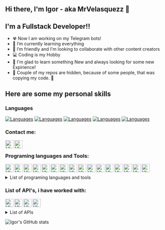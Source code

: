 ## Hi there, I'm Igor - aka MrVelasquezz 👋
## I'm a Fullstack Developer!!

- ☢ Now I am working on my Telegram bots!
- 📜 I’m currently learning everything 
- 👯 I’m friendly and I'm looking to collaborate with other content creators
- 💻 Coding is my Hobby
- 📖 I'm glad to learn something New and always looking for some new Expirience!
- 🚫 Couple of my repos are hidden, because of some people, that was copying my code. 🚫

## Here are some my **personal skills**

### Languages

[![Languages](https://img.shields.io/static/v1?label=German&message=B2&color=success)][Website]
[![Languages](https://img.shields.io/static/v1?label=English&message=B2&color=blue)][Website]
[![Languages](https://img.shields.io/static/v1?label=Russian&message=C2&color=red)][Website]
[![Languages](https://img.shields.io/static/v1?label=Bulgarian&message=C1&color=important)][Website]
[![Languages](https://img.shields.io/static/v1?label=Ukrainian&message=B2&color=yellow)][Website]

### Contact me:

[<img align="left" alt="Vk" width="26px" src="https://cdn.icon-icons.com/icons2/1753/PNG/512/iconfinder-social-media-applications-32vk-4102593_113806.png" />][Vk]
[<img align="left" alt="Vk" width="26px" src="https://cdn.icon-icons.com/icons2/1853/PNG/512/iconfinder-insta-4416094_116652.png" />][Instagram]

<br />

### Programing languages and Tools:

[<img align="left" alt="Vk" width="26px" src="https://cdn.icon-icons.com/icons2/2107/PNG/512/file_type_html_icon_130541.png" />][Website]
[<img align="left" alt="Vk" width="26px" src="https://cdn.icon-icons.com/icons2/2107/PNG/512/file_type_css_icon_130661.png" />][Website]
[<img align="left" alt="Vk" width="26px" src="https://cdn.icon-icons.com/icons2/2107/PNG/512/file_type_js_official_icon_130509.png" />][Website]
[<img align="left" alt="Vk" width="26px" src="https://cdn.icon-icons.com/icons2/2107/PNG/512/file_type_node_icon_130301.png" />][Website]
[<img align="left" alt="Vk" width="26px" src="https://cdn.icon-icons.com/icons2/2108/PNG/512/php_icon_130857.png" />][Website]
[<img align="left" alt="Vk" width="26px" src="https://cdn.icon-icons.com/icons2/2415/PNG/512/jquery_original_wordmark_logo_icon_146447.png" />][Website]
[<img align="left" alt="Vk" width="26px" src="https://cdn.icon-icons.com/icons2/2415/PNG/512/bootstrap_plain_logo_icon_146619.png" />][Website]
[<img align="left" alt="Vk" width="26px" src="https://cdn.icon-icons.com/icons2/112/PNG/512/python_18894.png" />][Website]
[<img align="left" alt="Vk" width="26px" src="https://cdn.icon-icons.com/icons2/2107/PNG/512/file_type_mongo_icon_130383.png" />][Website]
[<img align="left" alt="Vk" width="26px" src="https://cdn.icon-icons.com/icons2/2415/PNG/512/mysql_original_wordmark_logo_icon_146417.png" />][Website]
[<img align="left" alt="Vk" width="26px" src="https://cdn.icon-icons.com/icons2/2107/PNG/512/file_type_vue_icon_130078.png" />][Website]
[<img align="left" alt="Vk" width="26px" src="https://cdn.icon-icons.com/icons2/2107/PNG/512/file_type_git_icon_130581.png" />][Website]
[<img align="left" alt="Vk" width="26px" src="https://cdn.icon-icons.com/icons2/3053/PNG/512/microsoft_visual_studio_code_alt_macos_bigsur_icon_189952.png" />][Website]
[<img align="left" alt="Vk" width="26px" src="https://cdn.icon-icons.com/icons2/3053/PNG/512/adobe_photoshop_macos_bigsur_icon_190436.png" />][Website]
[<img align="left" alt="Vk" width="26px" src="https://cdn.icon-icons.com/icons2/56/PNG/512/metro_adobeillustrator_11462.png" />][Website]
[<img align="left" alt="Vk" width="26px" src="https://cdn.icon-icons.com/icons2/3053/PNG/512/postman_macos_bigsur_icon_189815.png" />][Website]

<br />
<br />
<details><summary>List of programing languages and tools</summary>
<p>

#### Here is a written list

      - HTML 5
      - CSS 3
      - JavaScript ES5+
      - NodeJs
      - PHP 7+
      - JQuery 
      - Bootstrap 4/5
      - Python 3
      - MongoDb (Mongoose)
      - MariaDb
      - Vue.Js 3
      - Git
      - Visual Studio Code / Sublime Code / Vim / ReplIt
      - Adobe Photoshop CC
      - Adobe Illustrator CC
      - Filmora / Sony Vegas
</p>
</details>

### List of API's, i have worked with:

[<img align="left" alt="Vk" width="26px" src="https://cdn.icon-icons.com/icons2/2108/PNG/512/discord_icon_130958.png" />][Website]
[<img align="left" alt="Vk" width="26px" src="https://cdn.icon-icons.com/icons2/729/PNG/512/paypal_icon-icons.com_62739.png" />][Website]
[<img align="left" alt="Vk" width="26px" src="https://cdn.icon-icons.com/icons2/1222/PNG/512/1492616980-2-google-maps-gps-navigation-traffice-direction_83420.png" />][Website]
[<img align="left" alt="Vk" width="26px" src="https://user-images.githubusercontent.com/10379601/29446482-04f7036a-841f-11e7-9872-91d1fc2ea683.png" />][Website]

<br />
<br />
<details><summary>List of APIs</summary>
<p>

#### Here is a written list

      - Discord API (Discord bots)
      - PayPal API  (Payments on website)
      - Google Maps API (Resolving of distance and other)
      - Puppeteer (parsing)
      
</p>
</details>

![Igor's GitHub stats](https://github-readme-stats.vercel.app/api?username=MrVelasquezz&show_icons=true&theme=city_lights&hide_border=true)

[Bot]: https://github.com/MrVelasquezz/Discord-Clan-Bot
[Website]: https://github.com/MrVelasquezz
[Vk]: https://vk.com/neko_dragon
[Instagram]: https://www.instagram.com/__cyber_fox__
